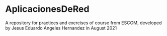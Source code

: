 # AplicacionesDeRed
A repository for practices and exercises of course from ESCOM, developed by Jesus Eduardo Angeles Hernandez in August 2021
